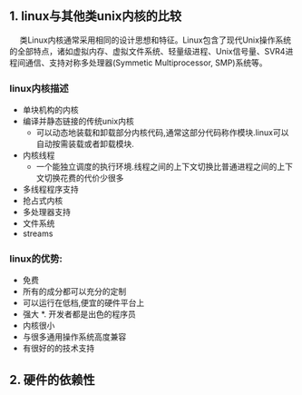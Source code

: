 ## 1. linux与其他类unix内核的比较

  类Linux内核通常采用相同的设计思想和特征。Linux包含了现代Unix操作系统的全部特点，诸如虚拟内存、虚拟文件系统、轻量级进程、Unix信号量、SVR4进程间通信、支持对称多处理器(Symmetic Multiprocessor, SMP)系统等。

### linux内核描述

* 单块机构的内核
* 编译并静态链接的传统unix内核
  * 可以动态地装载和卸载部分内核代码,通常这部分代码称作模块.linux可以自动按需装载或者卸载模块.
* 内核线程
  * 一个能独立调度的执行环境.线程之间的上下文切换比普通进程之间的上下文切换花费的代价少很多
* 多线程程序支持
* 抢占式内核
* 多处理器支持
* 文件系统
* streams

### linux的优势:

* 免费
* 所有的成分都可以充分的定制
* 可以运行在低档,便宜的硬件平台上
* 强大
*. 开发者都是出色的程序员
* 内核很小
* 与很多通用操作系统高度兼容
* 有很好的的技术支持

## 2. 硬件的依赖性


